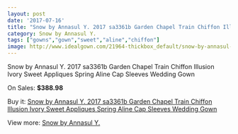 ```yaml
---
layout: post
date: '2017-07-16'
title: "Snow by Annasul Y. 2017 sa3361b Garden Chapel Train Chiffon Illusion Ivory Sweet Appliques Spring Aline Cap Sleeves Wedding Gown"
category: Snow by Annasul Y.
tags: ["gowns","gown","sweet","aline","chiffon"]
image: http://www.idealgown.com/21964-thickbox_default/snow-by-annasul-y-2017-sa3361b-garden-chapel-train-chiffon-illusion-ivory-sweet-appliques-spring-aline-cap-sleeves-wedding-gown.jpg
---
```

Snow by Annasul Y. 2017 sa3361b Garden Chapel Train Chiffon Illusion Ivory Sweet Appliques Spring Aline Cap Sleeves Wedding Gown

On Sales: **$388.98**
<a href="https://www.idealgown.com/en/snow-by-annasul-y-/8282-snow-by-annasul-y-2017-sa3361b-garden-chapel-train-chiffon-illusion-ivory-sweet-appliques-spring-aline-cap-sleeves-wedding-gown.html"><amp-img layout="responsive" width="600" height="600" src="//www.idealgown.com/21964-thickbox_default/snow-by-annasul-y-2017-sa3361b-garden-chapel-train-chiffon-illusion-ivory-sweet-appliques-spring-aline-cap-sleeves-wedding-gown.jpg" alt="Snow by Annasul Y. 2017 sa3361b Garden Chapel Train Chiffon Illusion Ivory Sweet Appliques Spring Aline Cap Sleeves Wedding Gown 0" /></a>
<a href="https://www.idealgown.com/en/snow-by-annasul-y-/8282-snow-by-annasul-y-2017-sa3361b-garden-chapel-train-chiffon-illusion-ivory-sweet-appliques-spring-aline-cap-sleeves-wedding-gown.html"><amp-img layout="responsive" width="600" height="600" src="//www.idealgown.com/21967-thickbox_default/snow-by-annasul-y-2017-sa3361b-garden-chapel-train-chiffon-illusion-ivory-sweet-appliques-spring-aline-cap-sleeves-wedding-gown.jpg" alt="Snow by Annasul Y. 2017 sa3361b Garden Chapel Train Chiffon Illusion Ivory Sweet Appliques Spring Aline Cap Sleeves Wedding Gown 1" /></a>
<a href="https://www.idealgown.com/en/snow-by-annasul-y-/8282-snow-by-annasul-y-2017-sa3361b-garden-chapel-train-chiffon-illusion-ivory-sweet-appliques-spring-aline-cap-sleeves-wedding-gown.html"><amp-img layout="responsive" width="600" height="600" src="//www.idealgown.com/21966-thickbox_default/snow-by-annasul-y-2017-sa3361b-garden-chapel-train-chiffon-illusion-ivory-sweet-appliques-spring-aline-cap-sleeves-wedding-gown.jpg" alt="Snow by Annasul Y. 2017 sa3361b Garden Chapel Train Chiffon Illusion Ivory Sweet Appliques Spring Aline Cap Sleeves Wedding Gown 2" /></a>
<a href="https://www.idealgown.com/en/snow-by-annasul-y-/8282-snow-by-annasul-y-2017-sa3361b-garden-chapel-train-chiffon-illusion-ivory-sweet-appliques-spring-aline-cap-sleeves-wedding-gown.html"><amp-img layout="responsive" width="600" height="600" src="//www.idealgown.com/21965-thickbox_default/snow-by-annasul-y-2017-sa3361b-garden-chapel-train-chiffon-illusion-ivory-sweet-appliques-spring-aline-cap-sleeves-wedding-gown.jpg" alt="Snow by Annasul Y. 2017 sa3361b Garden Chapel Train Chiffon Illusion Ivory Sweet Appliques Spring Aline Cap Sleeves Wedding Gown 3" /></a>

Buy it: [Snow by Annasul Y. 2017 sa3361b Garden Chapel Train Chiffon Illusion Ivory Sweet Appliques Spring Aline Cap Sleeves Wedding Gown](https://www.idealgown.com/en/snow-by-annasul-y-/8282-snow-by-annasul-y-2017-sa3361b-garden-chapel-train-chiffon-illusion-ivory-sweet-appliques-spring-aline-cap-sleeves-wedding-gown.html "Snow by Annasul Y. 2017 sa3361b Garden Chapel Train Chiffon Illusion Ivory Sweet Appliques Spring Aline Cap Sleeves Wedding Gown")

View more: [Snow by Annasul Y.](https://www.idealgown.com/en/165-snow-by-annasul-y- "Snow by Annasul Y.")